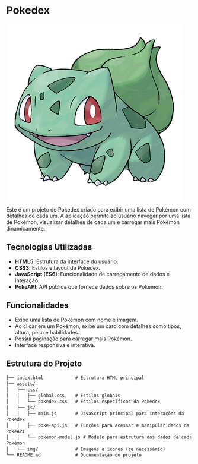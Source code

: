 # Pokedex

![Bulbasaur](https://raw.githubusercontent.com/PokeAPI/sprites/master/sprites/pokemon/other/official-artwork/1.png)

Este é um projeto de Pokedex criado para exibir uma lista de Pokémon com detalhes de cada um. A aplicação permite ao usuário navegar por uma lista de Pokémon, visualizar detalhes de cada um e carregar mais Pokémon dinamicamente.

## Tecnologias Utilizadas

- **HTML5**: Estrutura da interface do usuário.
- **CSS3**: Estilos e layout da Pokedex.
- **JavaScript (ES6)**: Funcionalidade de carregamento de dados e interação.
- **PokeAPI**: API pública que fornece dados sobre os Pokémon.

## Funcionalidades

- Exibe uma lista de Pokémon com nome e imagem.
- Ao clicar em um Pokémon, exibe um card com detalhes como tipos, altura, peso e habilidades.
- Possui paginação para carregar mais Pokémon.
- Interface responsiva e interativa.

## Estrutura do Projeto

```plaintext
├── index.html            # Estrutura HTML principal
├── assets/
│   ├── css/
│   │   ├── global.css    # Estilos globais
│   │   └── pokedex.css   # Estilos específicos da Pokedex
│   ├── js/
│   │   ├── main.js       # JavaScript principal para interações da Pokedex
│   │   ├── poke-api.js   # Funções para acessar e manipular dados da PokeAPI
│   │   └── pokemon-model.js # Modelo para estrutura dos dados de cada Pokémon
│   └── img/              # Imagens e ícones (se necessário)
└── README.md             # Documentação do projeto

